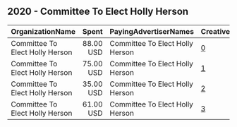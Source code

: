 ## 2020 - Committee To Elect Holly Herson 
|OrganizationName|Spent|PayingAdvertiserNames|CreativeUrls|Impressions|Genders|AgeBrackets|CountryCodes|BillingAddresses|CandidateBallotInformation|
|:---|---:|:---|:---|---:|:---|:---|:---|:---|:---|
|Committee To Elect Holly Herson|88.00 USD|Committee To Elect Holly Herson|[0](https://www.snap.com/political-ads/asset/5c870d8fad71faf81daa5a17971cf50c594be568fd12eec184c98a1406e572ac?mediaType=mp4)|28,804||18-30|united states|US|CommitteeToElectHollyHerson|
|Committee To Elect Holly Herson|75.00 USD|Committee To Elect Holly Herson|[1](https://www.snap.com/political-ads/asset/5c870d8fad71faf81daa5a17971cf50c594be568fd12eec184c98a1406e572ac?mediaType=mp4)|22,231||18+|united states|US|Committee To Elect Holly Herson|
|Committee To Elect Holly Herson|35.00 USD|Committee To Elect Holly Herson|[2](https://www.snap.com/political-ads/asset/d20826cd3cc73301b05eaff46349d8f088e94f204bf28b8486514ad1a92ae831?mediaType=png)|26,685||17+|united states|US|Holly Herson for HD 48|
|Committee To Elect Holly Herson|61.00 USD|Committee To Elect Holly Herson|[3](https://www.snap.com/political-ads/asset/4d0c7874e776ab15193a48e7d601df24163aff01c2ef68c312401bb4150f94f8?mediaType=jpeg)|19,380||18-30|united states|US|CommitteeToElectHollyHerson|
